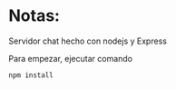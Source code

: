 # Notas:

Servidor chat hecho con nodejs y Express

Para empezar, ejecutar comando

```
npm install
```